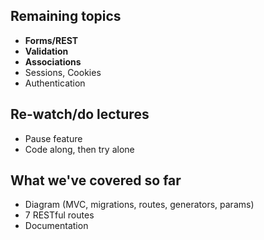 ## Remaining topics
- **Forms/REST**
- **Validation**
- **Associations**
- Sessions, Cookies
- Authentication

## Re-watch/do lectures
- Pause feature
- Code along, then try alone

## What we've covered so far
- Diagram (MVC, migrations, routes, generators, params)
- 7 RESTful routes
- Documentation